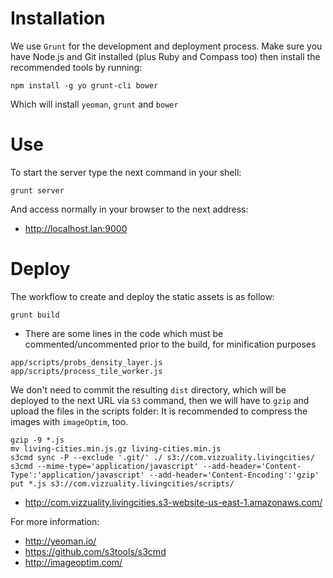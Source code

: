 Installation
============

We use `Grunt` for the development and deployment process. Make sure you have Node.js and Git installed (plus Ruby and Compass too) then install the recommended tools by running:

```
npm install -g yo grunt-cli bower
```

Which will install `yeoman`, `grunt` and `bower`


Use
===

To start the server type the next command in your shell:

```
grunt server
```

And access normally in your browser to the next address:

* http://localhost.lan:9000


Deploy
======

The workflow to create and deploy the static assets is as follow:

```
grunt build
```

* There are some lines in the code which must be commented/uncommented prior to the build, for minification purposes

```
app/scripts/probs_density_layer.js
app/scripts/process_tile_worker.js
```

We don't need to commit the resulting `dist` directory, which will be deployed to the next URL via `S3` command, then we will have to `gzip` and upload the files in the scripts folder:
It is recommended to compress the images with `imageOptim`, too.
```
gzip -9 *.js
mv living-cities.min.js.gz living-cities.min.js
s3cmd sync -P --exclude '.git/' ./ s3://com.vizzuality.livingcities/
s3cmd --mime-type='application/javascript' --add-header='Content-Type':'application/javascript' --add-header='Content-Encoding':'gzip' put *.js s3://com.vizzuality.livingcities/scripts/
```

* http://com.vizzuality.livingcities.s3-website-us-east-1.amazonaws.com/

For more information:

* http://yeoman.io/
* https://github.com/s3tools/s3cmd
* http://imageoptim.com/
